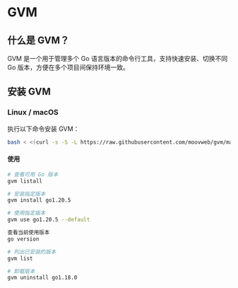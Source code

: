 # GVM

## 什么是 GVM？

GVM 是一个用于管理多个 Go 语言版本的命令行工具，支持快速安装、切换不同 Go 版本，方便在多个项目间保持环境一致。

## 安装 GVM

### Linux / macOS

执行以下命令安装 GVM：

```bash
bash < <(curl -s -S -L https://raw.githubusercontent.com/moovweb/gvm/master/binscripts/gvm-installer)
```

#### 使用

```bash
# 查看可用 Go 版本
gvm listall

# 安装指定版本
gvm install go1.20.5

# 使用指定版本
gvm use go1.20.5 --default

查看当前使用版本
go version

# 列出已安装的版本
gvm list

# 卸载版本
gvm uninstall go1.18.0

```
